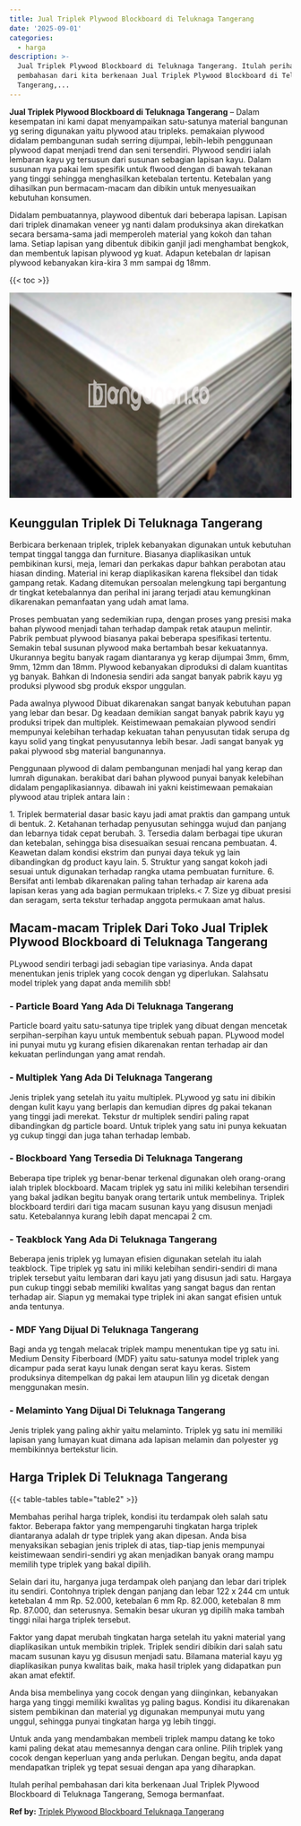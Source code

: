 ```yaml
---
title: Jual Triplek Plywood Blockboard di Teluknaga Tangerang
date: '2025-09-01'
categories:
  - harga
description: >-
  Jual Triplek Plywood Blockboard di Teluknaga Tangerang. Itulah perihal
  pembahasan dari kita berkenaan Jual Triplek Plywood Blockboard di Teluknaga
  Tangerang,...
---
```


**Jual Triplek Plywood Blockboard di Teluknaga Tangerang** – Dalam kesempatan ini kami dapat menyampaikan satu-satunya material bangunan yg sering digunakan yaitu plywood atau tripleks. pemakaian plywood didalam pembangunan sudah serring dijumpai, lebih-lebih penggunaan plywood dapat menjadi trend dan seni tersendiri. Plywood sendiri ialah lembaran kayu yg tersusun dari susunan sebagian lapisan kayu. Dalam susunan nya pakai lem spesifik untuk flwood dengan di bawah tekanan yang tinggi sehingga menghasilkan ketebalan tertentu. Ketebalan yang dihasilkan pun bermacam-macam dan dibikin untuk menyesuaikan kebutuhan konsumen.

Didalam pembuatannya, playwood dibentuk dari beberapa lapisan. Lapisan dari triplek dinamakan veneer yg nanti dalam produksinya akan direkatkan secara bersama-sama jadi memperoleh material yang kokoh dan tahan lama. Setiap lapisan yang dibentuk dibikin ganjil jadi menghambat bengkok, dan membentuk lapisan plywood yg kuat. Adapun ketebalan dr lapisan plywood kebanyakan kira-kira 3 mm sampai dg 18mm.

{{< toc >}}

![Jual Triplek Plywood Blockboard di Teluknaga Tangerang](/images/jual-triplek-murah-01.png)

## Keunggulan Triplek Di Teluknaga Tangerang

Berbicara berkenaan triplek, triplek kebanyakan digunakan untuk kebutuhan tempat tinggal tangga dan furniture. Biasanya diaplikasikan untuk pembikinan kursi, meja, lemari dan perkakas dapur bahkan perabotan atau hiasan dinding. Material ini kerap diaplikasikan karena fleksibel dan tidak gampang retak. Kadang ditemukan persoalan melengkung tapi bergantung dr tingkat ketebalannya dan perihal ini jarang terjadi atau kemungkinan dikarenakan pemanfaatan yang udah amat lama.

Proses pembuatan yang sedemikian rupa, dengan proses yang presisi maka bahan plywood menjadi tahan terhadap dampak retak ataupun melintir. Pabrik pembuat plywood biasanya pakai beberapa spesifikasi tertentu. Semakin tebal susunan plywood maka bertambah besar kekuatannya. Ukurannya begitu banyak ragam diantaranya yg kerap dijumpai 3mm, 6mm, 9mm, 12mm dan 18mm. Plywood kebanyakan diproduksi di dalam kuantitas yg banyak. Bahkan di Indonesia sendiri ada sangat banyak pabrik kayu yg produksi plywood sbg produk ekspor unggulan.

Pada awalnya plywood Dibuat dikarenakan sangat banyak kebutuhan papan yang lebar dan besar. Dg keadaan demikian sangat banyak pabrik kayu yg produksi tripek dan multiplek. Keistimewaan pemakaian plywood sendiri mempunyai kelebihan terhadap kekuatan tahan penyusutan tidak serupa dg kayu solid yang tingkat penyusutannya lebih besar. Jadi sangat banyak yg pakai plywood sbg material bangunannya.

Penggunaan plywood di dalam pembangunan menjadi hal yang kerap dan lumrah digunakan. berakibat dari bahan plywood punyai banyak kelebihan didalam pengaplikasiannya. dibawah ini yakni keistimewaan pemakaian plywood atau triplek antara lain :

1\. Triplek bermaterial dasar basic kayu jadi amat praktis dan gampang untuk di bentuk. 2. Ketahanan terhadap penyusutan sehingga wujud dan panjang dan lebarnya tidak cepat berubah. 3. Tersedia dalam berbagai tipe ukuran dan ketebalan, sehingga bisa disesuaikan sesuai rencana pembuatan. 4. Keawetan dalam kondisi ekstrim dan punyai daya tekuk yg lain dibandingkan dg product kayu lain. 5. Struktur yang sangat kokoh jadi sesuai untuk digunakan terhadap rangka utama pembuatan furniture. 6. Bersifat anti lembab dikarenakan paling tahan terhadap air karena ada lapisan keras yang ada bagian permukaan tripleks.< 7. Size yg dibuat presisi dan seragam, serta tekstur terhadap anggota permukaan amat halus.

## Macam-macam Triplek Dari Toko Jual Triplek Plywood Blockboard di Teluknaga Tangerang

PLywood sendiri terbagi jadi sebagian tipe variasinya. Anda dapat menentukan jenis triplek yang cocok dengan yg diperlukan. Salahsatu model triplek yang dapat anda memilih sbb!

### \- Particle Board Yang Ada Di Teluknaga Tangerang

Particle board yaitu satu-satunya tipe triplek yang dibuat dengan mencetak serpihan-serpihan kayu untuk membentuk sebuah papan. PLywood model ini punyai mutu yg kurang efisien dikarenakan rentan terhadap air dan kekuatan perlindungan yang amat rendah.

### \- Multiplek Yang Ada Di Teluknaga Tangerang

Jenis triplek yang setelah itu yaitu multiplek. PLywood yg satu ini dibikin dengan kulit kayu yang berlapis dan kemudian dipres dg pakai tekanan yang tinggi jadi merekat. Tekstur dr multiplek sendiri paling rapat dibandingkan dg particle board. Untuk triplek yang satu ini punya kekuatan yg cukup tinggi dan juga tahan terhadap lembab.

### \- Blockboard Yang Tersedia Di Teluknaga Tangerang

Beberapa tipe triplek yg benar-benar terkenal digunakan oleh orang-orang ialah triplek blockboard. Macam triplek yg satu ini miliki kelebihan tersendiri yang bakal jadikan begitu banyak orang tertarik untuk membelinya. Triplek blockboard terdiri dari tiga macam susunan kayu yang disusun menjadi satu. Ketebalannya kurang lebih dapat mencapai 2 cm.

### \- Teakblock Yang Ada Di Teluknaga Tangerang

Beberapa jenis triplek yg lumayan efisien digunakan setelah itu ialah teakblock. Tipe triplek yg satu ini miliki kelebihan sendiri-sendiri di mana triplek tersebut yaitu lembaran dari kayu jati yang disusun jadi satu. Hargaya pun cukup tinggi sebab memiliki kwalitas yang sangat bagus dan rentan terhadap air. Siapun yg memakai type triplek ini akan sangat efisien untuk anda tentunya.

### \- MDF Yang Dijual Di Teluknaga Tangerang

Bagi anda yg tengah melacak triplek mampu menentukan tipe yg satu ini. Medium Density Fiberboard (MDF) yaitu satu-satunya model triplek yang dicampur pada serat kayu lunak dengan serat kayu keras. Sistem produksinya ditempelkan dg pakai lem ataupun lilin yg dicetak dengan menggunakan mesin.

### \- Melaminto Yang Dijual Di Teluknaga Tangerang

Jenis triplek yang paling akhir yaitu melaminto. Triplek yg satu ini memiliki lapisan yang lumayan kuat dimana ada lapisan melamin dan polyester yg membikinnya bertekstur licin.

## Harga Triplek Di Teluknaga Tangerang

{{< table-tables table="table2" >}}

Membahas perihal harga triplek, kondisi itu terdampak oleh salah satu faktor. Beberapa faktor yang mempengaruhi tingkatan harga triplek diantaranya adalah dr type triplek yang akan dipesan. Anda bisa menyaksikan sebagian jenis triplek di atas, tiap-tiap jenis mempunyai keistimewaan sendiri-sendiri yg akan menjadikan banyak orang mampu memilih type triplek yang bakal dipilih.

Selain dari itu, harganya juga terdampak oleh panjang dan lebar dari triplek itu sendiri. Contohnya triplek dengan panjang dan lebar 122 x 244 cm untuk ketebalan 4 mm Rp. 52.000, ketebalan 6 mm Rp. 82.000, ketebalan 8 mm Rp. 87.000, dan seterusnya. Semakin besar ukuran yg dipilih maka tambah tinggi nilai harga triplek tersebut.

Faktor yang dapat merubah tingkatan harga setelah itu yakni material yang diaplikasikan untuk membikin triplek. Triplek sendiri dibikin dari salah satu macam susunan kayu yg disusun menjadi satu. Bilamana material kayu yg diaplikasikan punya kwalitas baik, maka hasil triplek yang didapatkan pun akan amat efektif.

Anda bisa membelinya yang cocok dengan yang diinginkan, kebanyakan harga yang tinggi memiliki kwalitas yg paling bagus. Kondisi itu dikarenakan sistem pembikinan dan material yg digunakan mempunyai mutu yang unggul, sehingga punyai tingkatan harga yg lebih tinggi.

Untuk anda yang mendambakan membeli triplek mampu datang ke toko kami paling dekat atau memesannya dengan cara online. Pilih triplek yang cocok dengan keperluan yang anda perlukan. Dengan begitu, anda dapat mendapatkan triplek yg tepat sesuai dengan apa yang diharapkan.

Itulah perihal pembahasan dari kita berkenaan Jual Triplek Plywood Blockboard di Teluknaga Tangerang, Semoga bermanfaat.

**Ref by:** [Triplek Plywood Blockboard Teluknaga Tangerang](https://id.wikipedia.org/wiki/Triplek)
